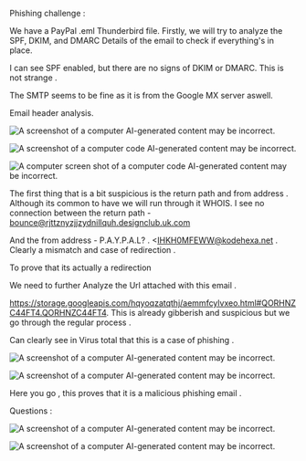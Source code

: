 Phishing challenge :

We have a PayPal .eml Thunderbird file. Firstly, we will try to analyze
the SPF, DKIM, and DMARC Details of the email to check if everything's
in place.

I can see SPF enabled, but there are no signs of DKIM or DMARC. This is
not strange .

The SMTP seems to be fine as it is from the Google MX server aswell.

Email header analysis.

![A screenshot of a computer AI-generated content may be
incorrect.](images/media/image1.png)

![A screenshot of a computer code AI-generated content may be
incorrect.](images/media/image2.png)

![A computer screen shot of a computer code AI-generated content may be
incorrect.](images/media/image3.png)

The first thing that is a bit suspicious is the return path and from
address . Although its common to have we will run through it WHOIS. I
see no connection between the return path -
<bounce@rjttznyzjjzydnillquh.designclub.uk.com>

And the from address - P.A.Y.P.A.L? . \<IHKH0MFEWW@kodehexa.net .
Clearly a mismatch and case of redirection .

To prove that its actually a redirection

We need to further Analyze the Url attached with this email .

<https://storage.googleapis.com/hqyoqzatqthj/aemmfcylvxeo.html#QORHNZC44FT4.QORHNZC44FT4>.
This is already gibberish and suspicious but we go through the regular
process .

Can clearly see in Virus total that this is a case of phishing .

![A screenshot of a computer AI-generated content may be
incorrect.](images/media/image4.png)

![A screenshot of a computer AI-generated content may be
incorrect.](images/media/image5.png)

Here you go , this proves that it is a malicious phishing email .

Questions :

![A screenshot of a computer AI-generated content may be
incorrect.](images/media/image6.png)

![A screenshot of a computer AI-generated content may be
incorrect.](images/media/image7.png)
